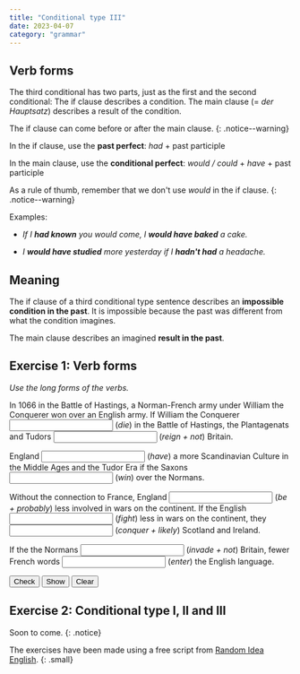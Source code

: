 ```yaml
---
title: "Conditional type III"
date: 2023-04-07
category: "grammar"
---
```


## Verb forms

The third conditional has two parts, just as the first and the second
conditional: The if clause describes a condition. The main clause (= _der
Hauptsatz_) describes a result of the condition.

The if clause can come before or after the main clause.
{: .notice--warning}

In the if clause, use the **past perfect**: _had_ + past participle

In the main clause, use the **conditional perfect**: _would / could_ + _have_ +
past participle

As a rule of thumb, remember that we don't use _would_ in the if clause.
{: .notice--warning}

Examples:

- _If I **had known** you would come, I **would have baked** a cake._

- _I **would have studied** more yesterday if I **hadn't had** a headache._

## Meaning

The if clause of a third conditional type sentence describes an **impossible
condition in the past**. It is impossible because the past was different from
what the condition imagines.

The main clause describes an imagined **result in the past**.

## Exercise 1: Verb forms

<!-- JS: Define answers -->
<script type="text/javascript">
  var clickedWord=""
  var ansA = []
  ansA[1]=[
    "had died", "would not have reigned",
    "would have had", "had won",
    "would probably have been",
    "had fought", "would likely have conquered",
    "had not invaded", "would have entered"
    ]
</script>

<!-- The main exercise -->

_Use the long forms of the verbs._

In 1066 in the Battle of Hastings, a Norman-French army under William the
Conquerer won over an English army. If William the Conquerer <input type="text"
class="gap-s" id="ex1AnsBox0"> (_die_) in the Battle of Hastings, the
Plantagenats and Tudors <input type="text" class="gap-l" id="ex1AnsBox1">
(_reign + not_) Britain.

England <input type="text" class="gap-m" id="ex1AnsBox2"> (_have_) a more
Scandinavian Culture in the Middle Ages and the Tudor Era if the Saxons <input
type="text" class="gap-s" id="ex1AnsBox3"> (_win_) over the Normans.

Without the connection to France, England <input type="text" class="gap-l"
id="ex1AnsBox4"> (_be + probably_) less involved in wars on the continent. If
the English <input type="text" class="gap-m" id="ex1AnsBox5"> (_fight_) less in
wars on the continent, they <input type="text" class="gap-l" id="ex1AnsBox6">
(_conquer + likely_) Scotland and Ireland.

If the the Normans <input type="text" class="gap-m" id="ex1AnsBox7"> (_invade +
not_) Britain, fewer French words <input type="text" class="gap-m"
id="ex1AnsBox8"> (_enter_) the English language.

<!-- Buttons and feedback area -->
<div style="margin:10px 0;">
  <input type="button" class="btn--primary" value="Check" onclick="checkAnsBoxAnswers(1)">
  <input type="button" class="btn--primary" value="Show" onclick="showAnsBoxAnswers(1)">
  <input type="button" class="btn--primary" value="Clear" onclick="clearAnsBoxAnswers(1)">
</div>
<span id="messageArea1">
</span>

## Exercise 2: Conditional type I, II and III

Soon to come.
{: .notice}

<!-- Attribution -->
The exercises have been made using a free script from [Random Idea
English](http://random-idea-english.blogspot.com).
{: .small}

